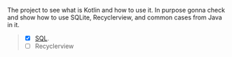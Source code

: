 The project to see what is Kotlin and how to use it. In purpose gonna check and show how to use SQLite, Recyclerview, and common cases from Java in it.
> - [x] [SQL](https://github.com/AlexDejss/Push-ups-Counter/tree/master/app/src/main/java/dejss/pushupcounter/DataBase).
> - [ ] Recyclerview
